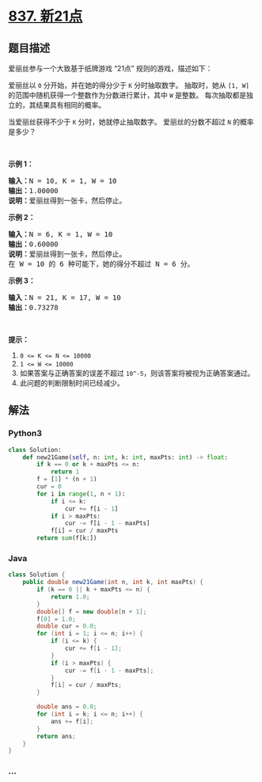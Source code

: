# [837. 新21点](https://leetcode-cn.com/problems/new-21-game)



## 题目描述

<!-- 这里写题目描述 -->

<p>爱丽丝参与一个大致基于纸牌游戏 &ldquo;21点&rdquo; 规则的游戏，描述如下：</p>

<p>爱丽丝以 <code>0</code> 分开始，并在她的得分少于 <code>K</code> 分时抽取数字。 抽取时，她从 <code>[1, W]</code> 的范围中随机获得一个整数作为分数进行累计，其中 <code>W</code> 是整数。 每次抽取都是独立的，其结果具有相同的概率。</p>

<p>当爱丽丝获得不少于 <code>K</code> 分时，她就停止抽取数字。 爱丽丝的分数不超过 <code>N</code> 的概率是多少？</p>

<p>&nbsp;</p>

<p><strong>示例</strong><strong> 1</strong><strong>：</strong></p>

<pre><strong>输入：</strong>N = 10, K = 1, W = 10
<strong>输出：</strong>1.00000
<strong>说明：</strong>爱丽丝得到一张卡，然后停止。</pre>

<p><strong>示例 </strong><strong>2</strong><strong>：</strong></p>

<pre><strong>输入：</strong>N = 6, K = 1, W = 10
<strong>输出：</strong>0.60000
<strong>说明：</strong>爱丽丝得到一张卡，然后停止。
在 W = 10 的 6 种可能下，她的得分不超过 N = 6 分。</pre>

<p><strong>示例 </strong><strong>3</strong><strong>：</strong></p>

<pre><strong>输入：</strong>N = 21, K = 17, W = 10
<strong>输出：</strong>0.73278</pre>

<p>&nbsp;</p>

<p><strong>提示：</strong></p>

<ol>
	<li><code>0 &lt;= K &lt;= N &lt;= 10000</code></li>
	<li><code>1 &lt;= W &lt;= 10000</code></li>
	<li>如果答案与正确答案的误差不超过 <code>10^-5</code>，则该答案将被视为正确答案通过。</li>
	<li>此问题的判断限制时间已经减少。</li>
</ol>


## 解法

<!-- 这里可写通用的实现逻辑 -->

<!-- tabs:start -->

### **Python3**

<!-- 这里可写当前语言的特殊实现逻辑 -->

```python
class Solution:
    def new21Game(self, n: int, k: int, maxPts: int) -> float:
        if k == 0 or k + maxPts <= n:
            return 1
        f = [1] * (n + 1)
        cur = 0
        for i in range(1, n + 1):
            if i <= k:
                cur += f[i - 1]
            if i > maxPts:
                cur -= f[i - 1 - maxPts]
            f[i] = cur / maxPts
        return sum(f[k:])
```

### **Java**

<!-- 这里可写当前语言的特殊实现逻辑 -->

```java
class Solution {
    public double new21Game(int n, int k, int maxPts) {
        if (k == 0 || k + maxPts <= n) {
            return 1.0;
        }
        double[] f = new double[n + 1];
        f[0] = 1.0;
        double cur = 0.0;
        for (int i = 1; i <= n; i++) {
            if (i <= k) {
                cur += f[i - 1];
            }
            if (i > maxPts) {
                cur -= f[i - 1 - maxPts];
            }
            f[i] = cur / maxPts;
        }

        double ans = 0.0;
        for (int i = k; i <= n; i++) {
            ans += f[i];
        }
        return ans;
    }
}

```

### **...**

```

```

<!-- tabs:end -->
